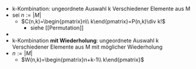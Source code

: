 - k-Kombination: ungeordnete Auswahl k Verschiedener Elemente aus M
- sei $n:=|M|$
	- $C(n,k)=\begin{pmatrix}n\\ k\end{pmatrix}=P(n,k)\div k!$
		- siehe [[Permutation]]
-
- k-Kombination **mit Wiederholung**: ungeordnete Auswahl k Verschiedener Elemente aus M mit möglicher Wiederholung
- $n:=|M|$
	- $W(n,k)=\begin{pmatrix}n+k-1\\ k\end{pmatrix}$